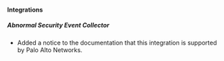 
#### Integrations

##### Abnormal Security Event Collector

- Added a notice to the documentation that this integration is supported by Palo Alto Networks.
